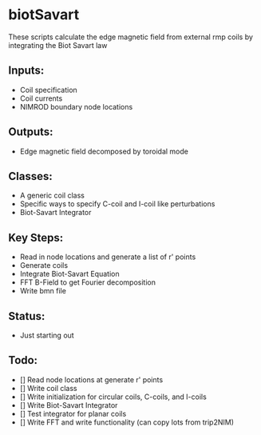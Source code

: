 # biotSavart
These scripts calculate the edge magnetic field from external rmp coils
by integrating the Biot Savart law 

## Inputs:
  - Coil specification
  - Coil currents
  - NIMROD boundary node locations

## Outputs:
  - Edge magnetic field decomposed by toroidal mode

## Classes:
  - A generic coil class
  - Specific ways to specify C-coil and I-coil like perturbations
  - Biot-Savart Integrator

## Key Steps:
  - Read in node locations and generate a list of r' points
  - Generate coils
  - Integrate Biot-Savart Equation
  - FFT B-Field to get Fourier decomposition
  - Write bmn file

## Status: 
  - Just starting out

## Todo:
  - [] Read node locations at generate r' points
  - [] Write coil class
  - [] Write initialization for circular coils, C-coils, and I-coils
  - [] Write Biot-Savart Integrator
  - [] Test integrator for planar coils
  - [] Write FFT and write functionality (can copy lots from trip2NIM)
